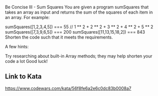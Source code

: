 Be Concise III - Sum Squares
You are given a program sumSquares that takes an array as input and returns the sum of the squares of each item in an array. For example:

sumSquares([1,2,3,4,5]) === 55 // 1 ** 2 + 2 ** 2 + 3 ** 2 + 4 ** 2 + 5 ** 2
sumSquares([7,3,9,6,5]) === 200
sumSquares([11,13,15,18,2]) === 843
Shorten the code such that it meets the requirements.

A few hints:

Try researching about built-in Array methods; they may help shorten your code a lot
Good luck!

## Link to Kata
https://www.codewars.com/kata/56f8fe6a2e6c0dc83b0008a7